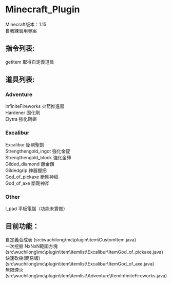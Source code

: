 # Minecraft_Plugin
Minecraft版本：1.15  
自我練習用專案  
  
## 指令列表:  
getitem 取得自定義道具  
  
## 道具列表:  
### Adventure
InfiniteFireworks 火箭推進器  
Hardener 固化劑  
Elytra 強化鞘翅  
### Excalibur
Excalibur 斷剛聖劍  
Strengthengold_ingot 強化金錠  
Strengthengold_block 強化金磚  
Gilded_diamond 鍍金鑽  
Gildedgrip 神器握把  
God_of_pickaxe 斷剛神稿  
God_of_axe 斷剛神斧  
### Other
I_pad 平板電腦（功能未實做）  

##  目前功能：
自定義合成表  (src\wuchilong\mc\plugin\item\CustomItem.java)  
一次挖掘 NxNxN範圍方塊  (src\wuchilong\mc\plugin\item\itemlist\Excalibur\ItemGod_of_pickaxe.java)  
快速砍樹(簡易版)  (src\wuchilong\mc\plugin\item\itemlist\Excalibur\ItemGod_of_axe.java)  
無限煙火  (src\wuchilong\mc\plugin\item\itemlist\Adventure\ItemInfiniteFireworks.java)  

